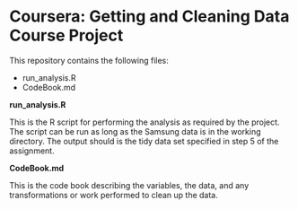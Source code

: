 # Coursera: Getting and Cleaning Data Course Project

This repository contains the following files:
* run_analysis.R
* CodeBook.md

**run_analysis.R**

This is the R script for performing the analysis as required by the project.
The script can be run as long as the Samsung data is in the working directory. 
The output should is the tidy data set specified in step 5 of the assignment.


**CodeBook.md**

This is the code book describing the variables, the data, and any transformations or work performed to clean up the data.
